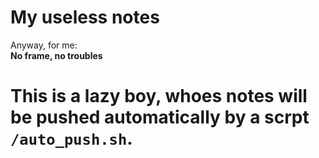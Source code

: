 # My useless notes
Anyway, for me:  
__No frame, no troubles__
# This is a lazy boy, whoes notes will be pushed automatically by a scrpt `/auto_push.sh`.